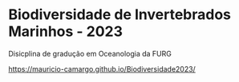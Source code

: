 # Biodiversidade de Invertebrados Marinhos - 2023

Disicplina de gradução em Oceanologia da FURG

https://mauricio-camargo.github.io/Biodiversidade2023/
